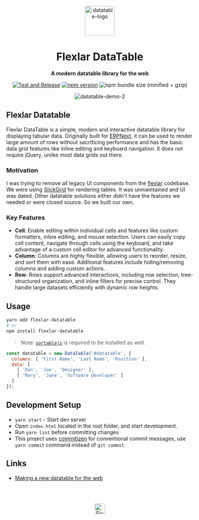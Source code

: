 <div align="center" markdown="1">

<img width="80" alt="datatable-logo" src="https://github.com/user-attachments/assets/8235f4b9-993a-4329-97de-9431dcf63aae" >

<h1>Flexlar DataTable</h1>

**A modern datatable library for the web**

[![Test and Release](https://github.com/flexlar/datatable/workflows/Test%20and%20Release/badge.svg)](https://github.com/flexlar/datatable/actions?query=workflow%3A%22Test+and+Release%22)
[![npm version](https://badge.fury.io/js/flexlar-datatable.svg)](https://badge.fury.io/js/flexlar-datatable)
![npm bundle size (minified + gzip)](https://img.shields.io/bundlephobia/minzip/flexlar-datatable.svg)


![datatable-demo-2](https://user-images.githubusercontent.com/9355208/40740030-5412aa40-6465-11e8-8542-b0247ab1daac.gif)

</div>

## Flexlar Datatable

Flexlar DataTable is a simple, modern and interactive datatable library for displaying tabular data. Originally built for [ERPNext](https://github.com/flexlar/erpnext), it can be used to render large amount of rows without sacrificing performance and has the basic data grid features like inline editing and keyboard navigation. It does not require jQuery, unlike most data grids out there.

### Motivation

I was trying to remove all legacy UI components from the [flexlar](https://github.com/flexlar/flexlar) codebase. We were using [SlickGrid](https://github.com/mleibman/SlickGrid) for rendering tables. It was unmaintained and UI was dated. Other datatable solutions either didn't have the features we needed or were closed source. So we built our own.


### Key Features

- **Cell**: Enable editing within individual cells and features like custom formatters, inline editing, and mouse selection. Users can easily copy cell content, navigate through cells using the keyboard, and take advantage of a custom cell editor for advanced functionality.
- **Column**: Columns are highly flexible, allowing users to reorder, resize, and sort them with ease. Additional features include hiding/removing columns and adding custom actions.
- **Row**: Rows support advanced interactions, including row selection, tree-structured organization, and inline filters for precise control. They handle large datasets efficiently with dynamic row heights.


## Usage

```bash
yarn add flexlar-datatable
# or
npm install flexlar-datatable
```

> Note: [`sortablejs`](https://github.com/RubaXa/Sortable) is required to be installed as well.


```js
const datatable = new DataTable('#datatable', {
  columns: [ 'First Name', 'Last Name', 'Position' ],
  data: [
    [ 'Don', 'Joe', 'Designer' ],
    [ 'Mary', 'Jane', 'Software Developer' ]
  ]
});
```

## Development Setup

* `yarn start` - Start dev server
* Open `index.html` located in the root folder, and start development.
* Run `yarn lint` before committing changes
* This project uses [commitizen](https://github.com/commitizen/cz-cli) for conventional commit messages, use `yarn commit` command instead of `git commit`

## Links

- [Making a new datatable for the web](https://medium.com/frapp%C3%A9-thoughts/things-i-learned-building-a-library-for-the-web-6846a588bf53)

<br>
<br>
<div align="center" style="padding-top: 0.75rem;">
	<a href="https://flexlar.io" target="_blank">
		<picture>
			<source media="(prefers-color-scheme: dark)" srcset="https://flexlar.io/files/Flexlar-white.png">
			<img src="https://flexlar.io/files/Flexlar-black.png" alt="Flexlar Technologies" height="28"/>
		</picture>
	</a>
</div>
